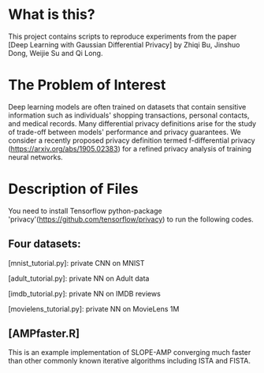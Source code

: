 # What is this?
This project contains scripts to reproduce experiments from the paper 
[Deep Learning with Gaussian Differential Privacy]
by Zhiqi Bu, Jinshuo Dong, Weijie Su and Qi Long.

# The Problem of Interest
Deep learning models are often trained on datasets that contain sensitive information such as
individuals' shopping transactions, personal contacts, and medical records. Many differential privacy definitions arise for the study of trade-off between models' performance and privacy guarantees. We consider a recently proposed privacy definition termed f-differential privacy (https://arxiv.org/abs/1905.02383) for a refined privacy analysis of training neural networks.

# Description of Files
You need to install Tensorflow python-package 'privacy'(https://github.com/tensorflow/privacy) to run the following codes.

## Four datasets:
[mnist_tutorial.py]: private CNN on MNIST

[adult_tutorial.py]: private NN on Adult data

[imdb_tutorial.py]: private NN on IMDB reviews

[movielens_tutorial.py]: private NN on MovieLens 1M

## [AMPfaster.R]

This is an example implementation of SLOPE-AMP converging much faster than other commonly known iterative algorithms including ISTA and FISTA.
